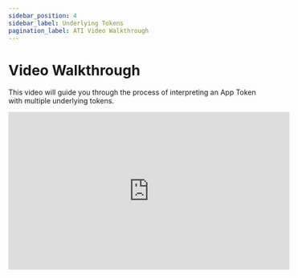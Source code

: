 ```yaml
---
sidebar_position: 4
sidebar_label: Underlying Tokens
pagination_label: ATI Video Walkthrough
---
```

# Video Walkthrough

This video will guide you through the process of interpreting an App Token with multiple underlying tokens.

<iframe
  width="560"
  height="315"
  src="https://www.youtube.com/embed/8c_tn36bYG8?si=oC1R207ezlvOb8Pv"
  title="YouTube video player"
  frameborder="0"
  allow="accelerometer; autoplay; clipboard-write; encrypted-media; gyroscope; picture-in-picture; web-share"
  referrerpolicy="strict-origin-when-cross-origin"
  allowfullscreen
></iframe>
